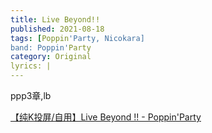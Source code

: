 ```yaml
---
title: Live Beyond!!
published: 2021-08-18
tags: [Poppin'Party, Nicokara]
band: Poppin'Party
category: Original
lyrics: |
---
```

ppp3章,lb

<summary>
    <a href="https://www.bilibili.com/video/BV1gLhYzgEXj/">
        【纯K投屏/自用】Live Beyond !! - Poppin'Party
    </a>
</summary>
